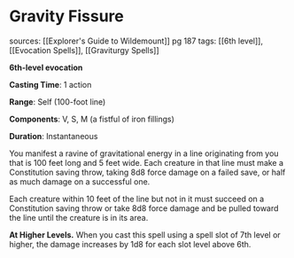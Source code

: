 # Gravity Fissure
sources: [[Explorer's Guide to Wildemount]] pg 187
tags: [[6th level]], [[Evocation Spells]], [[Graviturgy Spells]]

**6th-level evocation**

**Casting Time**: 1 action

**Range**: Self (100-foot line)

**Components**: V, S, M (a fistful of iron fillings)

**Duration**: Instantaneous

You manifest a ravine of gravitational energy in a line originating from you that is 100 feet long and 5 feet wide. Each creature in that line must make a Constitution saving throw, taking 8d8 force damage on a failed save, or half as much damage on a successful one.

Each creature within 10 feet of the line but not in it must succeed on a Constitution saving throw or take 8d8 force damage and be pulled toward the line until the creature is in its area.

**At Higher Levels.** When you cast this spell using a spell slot of 7th level or higher, the damage increases by 1d8 for each slot level above 6th.